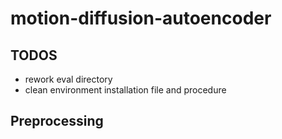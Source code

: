 # motion-diffusion-autoencoder

## TODOS
- rework eval directory
- clean environment installation file and procedure 


## Preprocessing 
